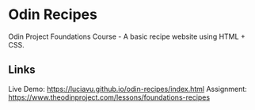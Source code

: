 # Odin Recipes
Odin Project Foundations Course - A basic recipe website using HTML + CSS.

## Links
Live Demo: https://luciavu.github.io/odin-recipes/index.html
Assignment: https://www.theodinproject.com/lessons/foundations-recipes
